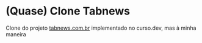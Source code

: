 # (Quase) Clone Tabnews

Clone do projeto [tabnews.com.br](https://github.com/filipedeschamps/tabnews.com.br) implementado no curso.dev, mas à
minha maneira
